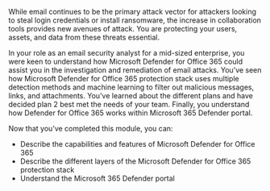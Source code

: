 While email continues to be the primary attack vector for attackers looking to steal login credentials or install ransomware, the increase in collaboration tools provides new avenues of attack. You are protecting your users, assets, and data from these threats essential.

In your role as an email security analyst for a mid-sized enterprise, you were keen to understand how Microsoft Defender for Office 365 could assist you in the investigation and remediation of email attacks.  You’ve seen how Microsoft Defender for Office 365 protection stack uses multiple detection methods and machine learning to filter out malicious messages, links, and attachments.  You’ve learned about the different plans and have decided plan 2 best met the needs of your team. Finally, you understand how Defender for Office 365 works within Microsoft 365 Defender portal.

Now that you’ve completed this module, you can:

- Describe the capabilities and features of Microsoft Defender for Office 365
- Describe the different layers of the Microsoft Defender for Office 365 protection stack
- Understand the Microsoft 365 Defender portal
